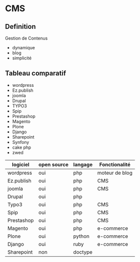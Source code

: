 # CMS #

## Definition ##
Gestion de Contenus
  - dynamique
  - blog
  - simplicité


## Tableau comparatif ##

  -  wordpress
  -  Ez.publish
  -  joomla
  -  Drupal
  -  TYPO3
  -  Spip
  -  Prestashop
  -  Magento
  -  Plone
  -  Django
  - Sharepoint
  -  Synfony
  -  cake  php
  -  zwed
  
  
|logiciel   | open source | langage  | Fonctionalité |
|-----------|-------------|----------|---------------|
|wordpress|oui|php|moteur de blog|
|Ez.publish|oui|php|CMS|
|joomla|oui|php|CMS|
|Drupal|oui|php|
|Typo3|oui|php|CMS|
|Spip|oui|php|CMS|
|Prestashop|oui|php|CMS|
|Magento|oui|php|e-commerce|
|Plone|oui|python|e-commerce|
|Django|oui|ruby|e-commerce|
|Sharepoint|non|doctype||
